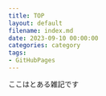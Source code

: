 ```yaml
---
title: TOP
layout: default
filename: index.md
date: 2023-09-10 00:00:00
categories: category
tags:
- GitHubPages
--- 
```


ここはとある雑記です